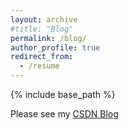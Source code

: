 ```yaml
---
layout: archive
#title: "Blog"
permalink: /blog/
author_profile: true
redirect_from:
  - /resume
---
```


{% include base_path %}

Please see my [CSDN Blog](https://dwgan.blog.csdn.net/)
